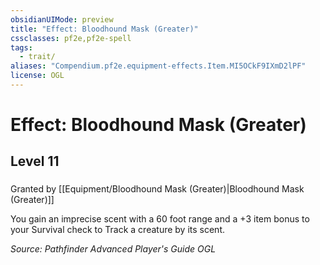 ```yaml
---
obsidianUIMode: preview
title: "Effect: Bloodhound Mask (Greater)"
cssclasses: pf2e,pf2e-spell
tags:
  - trait/
aliases: "Compendium.pf2e.equipment-effects.Item.MI5OCkF9IXmD2lPF"
license: OGL
---
```

# Effect: Bloodhound Mask (Greater)
## Level 11
### 






Granted by [[Equipment/Bloodhound Mask (Greater)|Bloodhound Mask (Greater)]]

You gain an imprecise scent with a 60 foot range and a +3 item bonus to your Survival check to Track a creature by its scent.

*Source: Pathfinder Advanced Player's Guide*
*OGL*